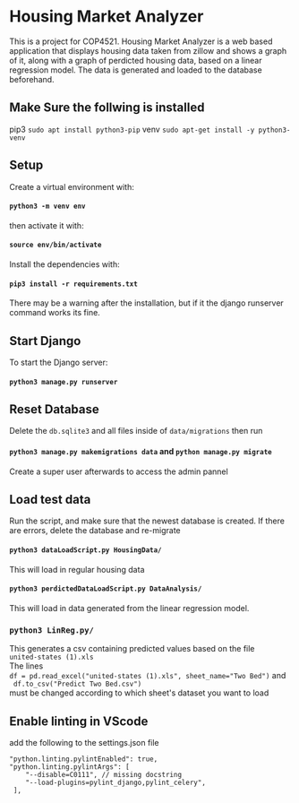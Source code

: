 # Housing Market Analyzer
This is a project for COP4521. Housing Market Analyzer is a web based application that displays housing data taken from zillow and shows a graph of it, along with a graph of perdicted housing data, based on a linear regression model. The data is generated and loaded to the database beforehand.

## Make Sure the follwing is installed

pip3 `sudo apt install python3-pip`
venv `sudo apt-get install -y python3-venv`

## Setup

Create a virtual environment with:

#### `python3 -m venv env`

then activate it with:

#### `source env/bin/activate`

Install the dependencies with:

#### `pip3 install -r requirements.txt`

There may be a warning after the installation, but if it the django runserver command works its fine.

## Start Django

To start the Django server:

#### `python3 manage.py runserver`

## Reset Database

Delete the `db.sqlite3` and all files inside of `data/migrations` then run

#### `python3 manage.py makemigrations data` and `python manage.py migrate`

Create a super user afterwards to access the admin pannel

## Load test data

Run the script, and make sure that the newest database is created. If there are errors, delete the database and re-migrate

#### `python3 dataLoadScript.py HousingData/`

This will load in regular housing data

#### `python3 perdictedDataLoadScript.py DataAnalysis/`

This will load in data generated from the linear regression model.

### `python3 LinReg.py/`

This generates a csv containing predicted values based on the file <br/>`united-states (1).xls` <br/>
The lines <br/> `df = pd.read_excel("united-states (1).xls", sheet_name="Two Bed")` and <br/>
` df.to_csv("Predict Two Bed.csv")` </br>must be changed according to which sheet's dataset you want to load

## Enable linting in VScode

add the following to the settings.json file

```
"python.linting.pylintEnabled": true,
"python.linting.pylintArgs": [
    "--disable=C0111", // missing docstring
    "--load-plugins=pylint_django,pylint_celery",
 ],
```
